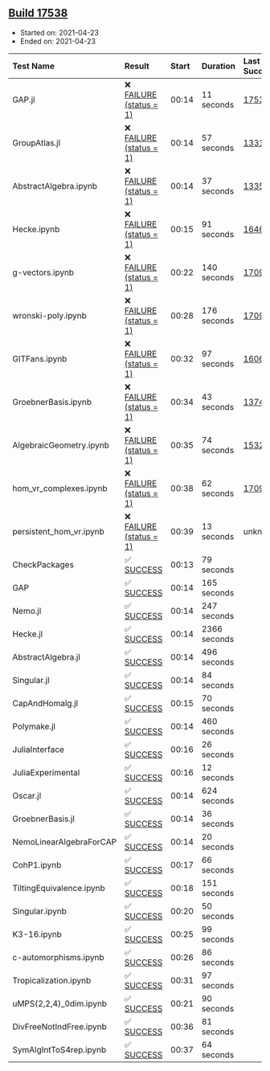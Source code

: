 ## [Build 17538](https://oscarci.mathematik.uni-kl.de/job/oscar/17538/)

* Started on: 2021-04-23
* Ended on: 2021-04-23

| Test Name    | Result | Start | Duration | Last Success | First Failure |
|:-------------|:-------|:------|:---------|:-------------|:--------------|
| GAP.jl | ❌ [FAILURE (status = 1)](https://oscarci.mathematik.uni-kl.de/job/oscar/17538/artifact/logs/build-17538/GAP.jl.log) | 00:14 | 11 seconds | [17537](https://oscarci.mathematik.uni-kl.de/job/oscar/17537/) | [17538](https://oscarci.mathematik.uni-kl.de/job/oscar/17538/) |
| GroupAtlas.jl | ❌ [FAILURE (status = 1)](https://oscarci.mathematik.uni-kl.de/job/oscar/17538/artifact/logs/build-17538/GroupAtlas.jl.log) | 00:14 | 57 seconds | [13311](https://oscarci.mathematik.uni-kl.de/job/oscar/13311/) | [13312](https://oscarci.mathematik.uni-kl.de/job/oscar/13312/) |
| AbstractAlgebra.ipynb | ❌ [FAILURE (status = 1)](https://oscarci.mathematik.uni-kl.de/job/oscar/17538/artifact/logs/build-17538/AbstractAlgebra.ipynb.log) | 00:14 | 37 seconds | [13355](https://oscarci.mathematik.uni-kl.de/job/oscar/13355/) | [13356](https://oscarci.mathematik.uni-kl.de/job/oscar/13356/) |
| Hecke.ipynb | ❌ [FAILURE (status = 1)](https://oscarci.mathematik.uni-kl.de/job/oscar/17538/artifact/logs/build-17538/Hecke.ipynb.log) | 00:15 | 91 seconds | [16463](https://oscarci.mathematik.uni-kl.de/job/oscar/16463/) | [16464](https://oscarci.mathematik.uni-kl.de/job/oscar/16464/) |
| g-vectors.ipynb | ❌ [FAILURE (status = 1)](https://oscarci.mathematik.uni-kl.de/job/oscar/17538/artifact/logs/build-17538/g-vectors.ipynb.log) | 00:22 | 140 seconds | [17099](https://oscarci.mathematik.uni-kl.de/job/oscar/17099/) | [17100](https://oscarci.mathematik.uni-kl.de/job/oscar/17100/) |
| wronski-poly.ipynb | ❌ [FAILURE (status = 1)](https://oscarci.mathematik.uni-kl.de/job/oscar/17538/artifact/logs/build-17538/wronski-poly.ipynb.log) | 00:28 | 176 seconds | [17098](https://oscarci.mathematik.uni-kl.de/job/oscar/17098/) | [17099](https://oscarci.mathematik.uni-kl.de/job/oscar/17099/) |
| GITFans.ipynb | ❌ [FAILURE (status = 1)](https://oscarci.mathematik.uni-kl.de/job/oscar/17538/artifact/logs/build-17538/GITFans.ipynb.log) | 00:32 | 97 seconds | [16068](https://oscarci.mathematik.uni-kl.de/job/oscar/16068/) | [16069](https://oscarci.mathematik.uni-kl.de/job/oscar/16069/) |
| GroebnerBasis.ipynb | ❌ [FAILURE (status = 1)](https://oscarci.mathematik.uni-kl.de/job/oscar/17538/artifact/logs/build-17538/GroebnerBasis.ipynb.log) | 00:34 | 43 seconds | [13748](https://oscarci.mathematik.uni-kl.de/job/oscar/13748/) | [13749](https://oscarci.mathematik.uni-kl.de/job/oscar/13749/) |
| AlgebraicGeometry.ipynb | ❌ [FAILURE (status = 1)](https://oscarci.mathematik.uni-kl.de/job/oscar/17538/artifact/logs/build-17538/AlgebraicGeometry.ipynb.log) | 00:35 | 74 seconds | [15322](https://oscarci.mathematik.uni-kl.de/job/oscar/15322/) | [15323](https://oscarci.mathematik.uni-kl.de/job/oscar/15323/) |
| hom_vr_complexes.ipynb | ❌ [FAILURE (status = 1)](https://oscarci.mathematik.uni-kl.de/job/oscar/17538/artifact/logs/build-17538/hom_vr_complexes.ipynb.log) | 00:38 | 62 seconds | [17099](https://oscarci.mathematik.uni-kl.de/job/oscar/17099/) | [17100](https://oscarci.mathematik.uni-kl.de/job/oscar/17100/) |
| persistent_hom_vr.ipynb | ❌ [FAILURE (status = 1)](https://oscarci.mathematik.uni-kl.de/job/oscar/17538/artifact/logs/build-17538/persistent_hom_vr.ipynb.log) | 00:39 | 13 seconds | unknown | unknown |
| CheckPackages | ✅ [SUCCESS](https://oscarci.mathematik.uni-kl.de/job/oscar/17538/artifact/logs/build-17538/CheckPackages.log) | 00:13 | 79 seconds |  |  |
| GAP | ✅ [SUCCESS](https://oscarci.mathematik.uni-kl.de/job/oscar/17538/artifact/logs/build-17538/GAP.log) | 00:14 | 165 seconds |  |  |
| Nemo.jl | ✅ [SUCCESS](https://oscarci.mathematik.uni-kl.de/job/oscar/17538/artifact/logs/build-17538/Nemo.jl.log) | 00:14 | 247 seconds |  |  |
| Hecke.jl | ✅ [SUCCESS](https://oscarci.mathematik.uni-kl.de/job/oscar/17538/artifact/logs/build-17538/Hecke.jl.log) | 00:14 | 2366 seconds |  |  |
| AbstractAlgebra.jl | ✅ [SUCCESS](https://oscarci.mathematik.uni-kl.de/job/oscar/17538/artifact/logs/build-17538/AbstractAlgebra.jl.log) | 00:14 | 496 seconds |  |  |
| Singular.jl | ✅ [SUCCESS](https://oscarci.mathematik.uni-kl.de/job/oscar/17538/artifact/logs/build-17538/Singular.jl.log) | 00:14 | 84 seconds |  |  |
| CapAndHomalg.jl | ✅ [SUCCESS](https://oscarci.mathematik.uni-kl.de/job/oscar/17538/artifact/logs/build-17538/CapAndHomalg.jl.log) | 00:15 | 70 seconds |  |  |
| Polymake.jl | ✅ [SUCCESS](https://oscarci.mathematik.uni-kl.de/job/oscar/17538/artifact/logs/build-17538/Polymake.jl.log) | 00:14 | 460 seconds |  |  |
| JuliaInterface | ✅ [SUCCESS](https://oscarci.mathematik.uni-kl.de/job/oscar/17538/artifact/logs/build-17538/JuliaInterface.log) | 00:16 | 26 seconds |  |  |
| JuliaExperimental | ✅ [SUCCESS](https://oscarci.mathematik.uni-kl.de/job/oscar/17538/artifact/logs/build-17538/JuliaExperimental.log) | 00:16 | 12 seconds |  |  |
| Oscar.jl | ✅ [SUCCESS](https://oscarci.mathematik.uni-kl.de/job/oscar/17538/artifact/logs/build-17538/Oscar.jl.log) | 00:14 | 624 seconds |  |  |
| GroebnerBasis.jl | ✅ [SUCCESS](https://oscarci.mathematik.uni-kl.de/job/oscar/17538/artifact/logs/build-17538/GroebnerBasis.jl.log) | 00:14 | 36 seconds |  |  |
| NemoLinearAlgebraForCAP | ✅ [SUCCESS](https://oscarci.mathematik.uni-kl.de/job/oscar/17538/artifact/logs/build-17538/NemoLinearAlgebraForCAP.log) | 00:14 | 20 seconds |  |  |
| CohP1.ipynb | ✅ [SUCCESS](https://oscarci.mathematik.uni-kl.de/job/oscar/17538/artifact/logs/build-17538/CohP1.ipynb.log) | 00:17 | 66 seconds |  |  |
| TiltingEquivalence.ipynb | ✅ [SUCCESS](https://oscarci.mathematik.uni-kl.de/job/oscar/17538/artifact/logs/build-17538/TiltingEquivalence.ipynb.log) | 00:18 | 151 seconds |  |  |
| Singular.ipynb | ✅ [SUCCESS](https://oscarci.mathematik.uni-kl.de/job/oscar/17538/artifact/logs/build-17538/Singular.ipynb.log) | 00:20 | 50 seconds |  |  |
| K3-16.ipynb | ✅ [SUCCESS](https://oscarci.mathematik.uni-kl.de/job/oscar/17538/artifact/logs/build-17538/K3-16.ipynb.log) | 00:25 | 99 seconds |  |  |
| c-automorphisms.ipynb | ✅ [SUCCESS](https://oscarci.mathematik.uni-kl.de/job/oscar/17538/artifact/logs/build-17538/c-automorphisms.ipynb.log) | 00:26 | 86 seconds |  |  |
| Tropicalization.ipynb | ✅ [SUCCESS](https://oscarci.mathematik.uni-kl.de/job/oscar/17538/artifact/logs/build-17538/Tropicalization.ipynb.log) | 00:31 | 97 seconds |  |  |
| uMPS(2,2,4)_0dim.ipynb | ✅ [SUCCESS](https://oscarci.mathematik.uni-kl.de/job/oscar/17538/artifact/logs/build-17538/uMPS-2-2-4-_0dim.ipynb.log) | 00:21 | 90 seconds |  |  |
| DivFreeNotIndFree.ipynb | ✅ [SUCCESS](https://oscarci.mathematik.uni-kl.de/job/oscar/17538/artifact/logs/build-17538/DivFreeNotIndFree.ipynb.log) | 00:36 | 81 seconds |  |  |
| SymAlgIntToS4rep.ipynb | ✅ [SUCCESS](https://oscarci.mathematik.uni-kl.de/job/oscar/17538/artifact/logs/build-17538/SymAlgIntToS4rep.ipynb.log) | 00:37 | 64 seconds |  |  |
